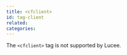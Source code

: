 ```yaml
---
title: <cfclient>
id: tag-client
related:
categories:
---
```


The `<cfclient>` tag is not supported by Lucee.
